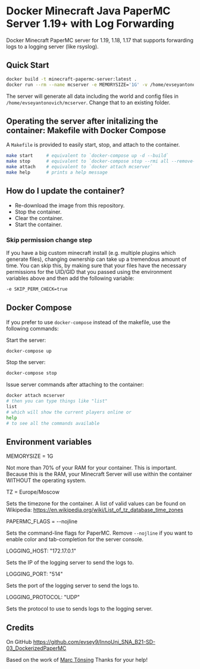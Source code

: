 # Docker Minecraft Java PaperMC Server 1.19+ with Log Forwarding

Docker Minecraft PaperMC server for 1.19, 1.18, 1.17 that supports forwarding logs to a logging server (like rsyslog).

## Quick Start

```sh
docker build -t minecraft-papermc-server:latest .
docker run --rm --name mcserver -e MEMORYSIZE='1G' -v /home/evseyantonovich/mcserver:/data:rw -p 25565:25565 -i minecraft-papermc-server:latest
```

The server will generate all data including the world and config files in `/home/evseyantonovich/mcserver`. Change that to an existing folder.

## Operating the server after initalizing the container: Makefile with Docker Compose

A `Makefile` is provided to easily start, stop, and attach to the container.

```sh
make start     # equivalent to `docker-compose up -d --build`
make stop      # equivalent to `docker-compose stop --rmi all --remove-orphans`
make attach    # equivalent to `docker attach mcserver`
make help      # prints a help message
```


## How do I update the container?

- Re-download the image from this repository.
- Stop the container.
- Clear the container.
- Start the container.


### Skip permission change step

If you have a big custom minecraft install (e.g. multiple plugins which generate files), changing ownership can take up a
tremendous amount of time. You can skip this, by making sure that your files have the necessary permissions for the UID/GID
that you passed using the environment variables above and then add the following variable:

```sh
-e SKIP_PERM_CHECK=true
```

## Docker Compose

If you prefer to use `docker-compose` instead of the makefile, use the following commands:

Start the server:

```sh
docker-compose up
```

Stop the server:

```sh
docker-compose stop
```

Issue server commands after attaching to the container:

```sh
docker attach mcserver
# then you can type things like "list"
list
# which will show the current players online or
help
# to see all the commands available
```

## Environment variables

MEMORYSIZE = 1G

Not more than 70% of your RAM for your container. This is important. Because this is the RAM, your Minecraft Server will use within the container WITHOUT the operating system.

TZ = Europe/Moscow

Sets the timezone for the container. A list of valid values can be found on Wikipedia: https://en.wikipedia.org/wiki/List_of_tz_database_time_zones

PAPERMC_FLAGS = --nojline

Sets the command-line flags for PaperMC. Remove `--nojline` if you want to enable color and tab-completion for the server console.

LOGGING_HOST: "172.17.0.1"

Sets the IP of the logging server to send the logs to.

LOGGING_PORT: "514"

Sets the port of the logging server to send the logs to.

LOGGING_PROTOCOL: "UDP"

Sets the protocol to use to sends logs to the logging server.

## Credits

On GitHub https://github.com/evsey9/InnoUni_SNA_B21-SD-03_DockerizedPaperMC

Based on the work of [Marc Tönsing](https://github.com/mtoensing/Docker-Minecraft-PaperMC-Server) Thanks for your help!
